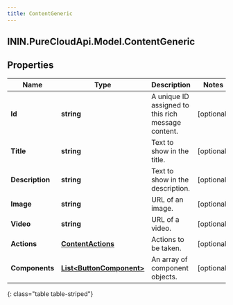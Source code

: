 ```yaml
---
title: ContentGeneric
---
```

## ININ.PureCloudApi.Model.ContentGeneric

## Properties

|Name | Type | Description | Notes|
|------------ | ------------- | ------------- | -------------|
| **Id** | **string** | A unique ID assigned to this rich message content. | [optional] |
| **Title** | **string** | Text to show in the title. | [optional] |
| **Description** | **string** | Text to show in the description. | [optional] |
| **Image** | **string** | URL of an image. | [optional] |
| **Video** | **string** | URL of a video. | [optional] |
| **Actions** | [**ContentActions**](ContentActions.html) | Actions to be taken. | [optional] |
| **Components** | [**List&lt;ButtonComponent&gt;**](ButtonComponent.html) | An array of component objects. | [optional] |
{: class="table table-striped"}


